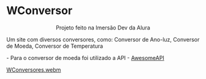 # WConversor
<p align="center"> Projeto feito na Imersão Dev da Alura</p>
<p >Um site com diversos conversores, como: Conversor de Ano-luz, Conversor de Moeda, Conversor de Temperatura</p>
<p> - Para o conversor de moeda foi utilizado a API - <a target="_blank" href="https://docs.awesomeapi.com.br/api-de-moedas">AwesomeAPI</a>

[WConversores.webm](https://user-images.githubusercontent.com/83427685/190881913-335b9b19-fad2-48c8-98ea-86424cb9aa5e.webm)
